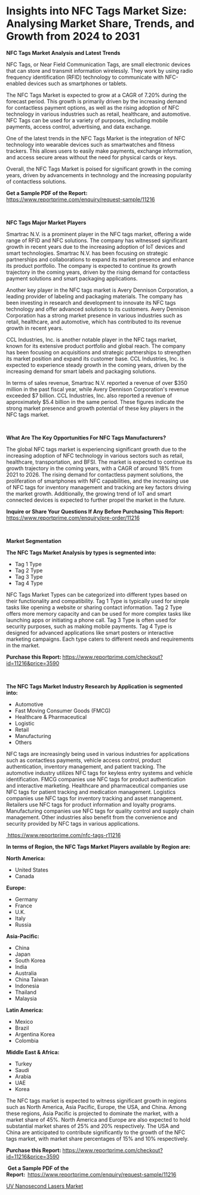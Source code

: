 <p><h1>Insights into NFC Tags Market Size: Analysing Market Share, Trends, and Growth from 2024 to 2031</h1></p><p><strong>NFC Tags Market Analysis and Latest Trends</strong></p>
<p><p>NFC Tags, or Near Field Communication Tags, are small electronic devices that can store and transmit information wirelessly. They work by using radio frequency identification (RFID) technology to communicate with NFC-enabled devices such as smartphones or tablets.</p><p>The NFC Tags Market is expected to grow at a CAGR of 7.20% during the forecast period. This growth is primarily driven by the increasing demand for contactless payment options, as well as the rising adoption of NFC technology in various industries such as retail, healthcare, and automotive. NFC Tags can be used for a variety of purposes, including mobile payments, access control, advertising, and data exchange.</p><p>One of the latest trends in the NFC Tags Market is the integration of NFC technology into wearable devices such as smartwatches and fitness trackers. This allows users to easily make payments, exchange information, and access secure areas without the need for physical cards or keys.</p><p>Overall, the NFC Tags Market is poised for significant growth in the coming years, driven by advancements in technology and the increasing popularity of contactless solutions.</p></p>
<p><strong>Get a Sample PDF of the Report:&nbsp;</strong> <a href="https://www.reportprime.com/enquiry/request-sample/11216">https://www.reportprime.com/enquiry/request-sample/11216</a></p>
<p>&nbsp;</p>
<p><strong>NFC Tags Major Market Players</strong></p>
<p><p>Smartrac N.V. is a prominent player in the NFC tags market, offering a wide range of RFID and NFC solutions. The company has witnessed significant growth in recent years due to the increasing adoption of IoT devices and smart technologies. Smartrac N.V. has been focusing on strategic partnerships and collaborations to expand its market presence and enhance its product portfolio. The company is expected to continue its growth trajectory in the coming years, driven by the rising demand for contactless payment solutions and smart packaging applications.</p><p>Another key player in the NFC tags market is Avery Dennison Corporation, a leading provider of labeling and packaging materials. The company has been investing in research and development to innovate its NFC tags technology and offer advanced solutions to its customers. Avery Dennison Corporation has a strong market presence in various industries such as retail, healthcare, and automotive, which has contributed to its revenue growth in recent years.</p><p>CCL Industries, Inc. is another notable player in the NFC tags market, known for its extensive product portfolio and global reach. The company has been focusing on acquisitions and strategic partnerships to strengthen its market position and expand its customer base. CCL Industries, Inc. is expected to experience steady growth in the coming years, driven by the increasing demand for smart labels and packaging solutions.</p><p>In terms of sales revenue, Smartrac N.V. reported a revenue of over $350 million in the past fiscal year, while Avery Dennison Corporation's revenue exceeded $7 billion. CCL Industries, Inc. also reported a revenue of approximately $5.4 billion in the same period. These figures indicate the strong market presence and growth potential of these key players in the NFC tags market.</p></p>
<p>&nbsp;</p>
<p><strong>What Are The Key Opportunities For NFC Tags Manufacturers?</strong></p>
<p><p>The global NFC tags market is experiencing significant growth due to the increasing adoption of NFC technology in various sectors such as retail, healthcare, transportation, and BFSI. The market is expected to continue its growth trajectory in the coming years, with a CAGR of around 18% from 2021 to 2026. The rising demand for contactless payment solutions, the proliferation of smartphones with NFC capabilities, and the increasing use of NFC tags for inventory management and tracking are key factors driving the market growth. Additionally, the growing trend of IoT and smart connected devices is expected to further propel the market in the future.</p></p>
<p><strong>Inquire or Share Your Questions If Any Before Purchasing This Report:</strong> <a href="https://www.reportprime.com/enquiry/pre-order/11216">https://www.reportprime.com/enquiry/pre-order/11216</a></p>
<p>&nbsp;</p>
<p><strong>Market Segmentation</strong></p>
<p><strong>The NFC Tags Market Analysis by types is segmented into:</strong></p>
<p><ul><li>Tag 1 Type</li><li>Tag 2 Type</li><li>Tag 3 Type</li><li>Tag 4 Type</li></ul></p>
<p><p>NFC Tags Market Types can be categorized into different types based on their functionality and compatibility. Tag 1 Type is typically used for simple tasks like opening a website or sharing contact information. Tag 2 Type offers more memory capacity and can be used for more complex tasks like launching apps or initiating a phone call. Tag 3 Type is often used for security purposes, such as making mobile payments. Tag 4 Type is designed for advanced applications like smart posters or interactive marketing campaigns. Each type caters to different needs and requirements in the market.</p></p>
<p><strong>Purchase this Report:&nbsp;</strong><a href="https://www.reportprime.com/checkout?id=11216&price=3590">https://www.reportprime.com/checkout?id=11216&price=3590</a></p>
<p>&nbsp;</p>
<p><strong>The NFC Tags Market Industry Research by Application is segmented into:</strong></p>
<p><ul><li>Automotive</li><li>Fast Moving Consumer Goods (FMCG)</li><li>Healthcare & Pharmaceutical</li><li>Logistic</li><li>Retail</li><li>Manufacturing</li><li>Others</li></ul></p>
<p><p>NFC tags are increasingly being used in various industries for applications such as contactless payments, vehicle access control, product authentication, inventory management, and patient tracking. The automotive industry utilizes NFC tags for keyless entry systems and vehicle identification. FMCG companies use NFC tags for product authentication and interactive marketing. Healthcare and pharmaceutical companies use NFC tags for patient tracking and medication management. Logistics companies use NFC tags for inventory tracking and asset management. Retailers use NFC tags for product information and loyalty programs. Manufacturing companies use NFC tags for quality control and supply chain management. Other industries also benefit from the convenience and security provided by NFC tags in various applications.</p></p>
<p><a href="https://www.reportprime.com/nfc-tags-r11216">&nbsp;https://www.reportprime.com/nfc-tags-r11216</a></p>
<p><strong>In terms of Region, the NFC Tags Market Players available by Region are:</strong></p>
<p>
    <p> <strong> North America: </strong>
        <ul>
            <li>United States</li>
            <li>Canada</li>
        </ul>
        </p> 
    <p> <strong> Europe: </strong>
        <ul>
            <li>Germany</li>
            <li>France</li>
            <li>U.K.</li>
            <li>Italy</li>
            <li>Russia</li>
        </ul>
        </p> 
    <p> <strong> Asia-Pacific: </strong>
        <ul>
            <li>China</li>
            <li>Japan</li>
            <li>South Korea</li>
            <li>India</li>
            <li>Australia</li>
            <li>China Taiwan</li>
            <li>Indonesia</li>
            <li>Thailand</li>
            <li>Malaysia</li>
        </ul>
        </p> 
    <p> <strong> Latin America: </strong>
        <ul>
            <li>Mexico</li>
            <li>Brazil</li>
            <li>Argentina Korea</li>
            <li>Colombia</li>
        </ul>
        </p> 
    <p> <strong> Middle East & Africa: </strong>
        <ul>
            <li>Turkey</li>
            <li>Saudi</li>
            <li>Arabia</li>
            <li>UAE</li>
            <li>Korea</li>
        </ul>
    </p>
    </p>
<p><p>The NFC tags market is expected to witness significant growth in regions such as North America, Asia Pacific, Europe, the USA, and China. Among these regions, Asia Pacific is projected to dominate the market, with a market share of 45%. North America and Europe are also expected to hold substantial market shares of 25% and 20% respectively. The USA and China are anticipated to contribute significantly to the growth of the NFC tags market, with market share percentages of 15% and 10% respectively.</p></p>
<p><strong>Purchase this Report: </strong><a href="https://www.reportprime.com/checkout?id=11216&price=3590">https://www.reportprime.com/checkout?id=11216&price=3590</a></p>
<p>&nbsp;<strong>Get a Sample PDF of the Report:&nbsp;&nbsp;</strong><a href="https://www.reportprime.com/enquiry/request-sample/11216">https://www.reportprime.com/enquiry/request-sample/11216</a></p>
<p><strong></strong></p>
<p><p><a href="https://fearless-okapi-6c8.notion.site/Decoding-UV-Nanosecond-Lasers-Market-Metrics-Market-Share-Trends-and-Growth-Patterns-5769ee0ceafc4f15be9e0c412d0c34ab">UV Nanosecond Lasers Market</a></p></p>